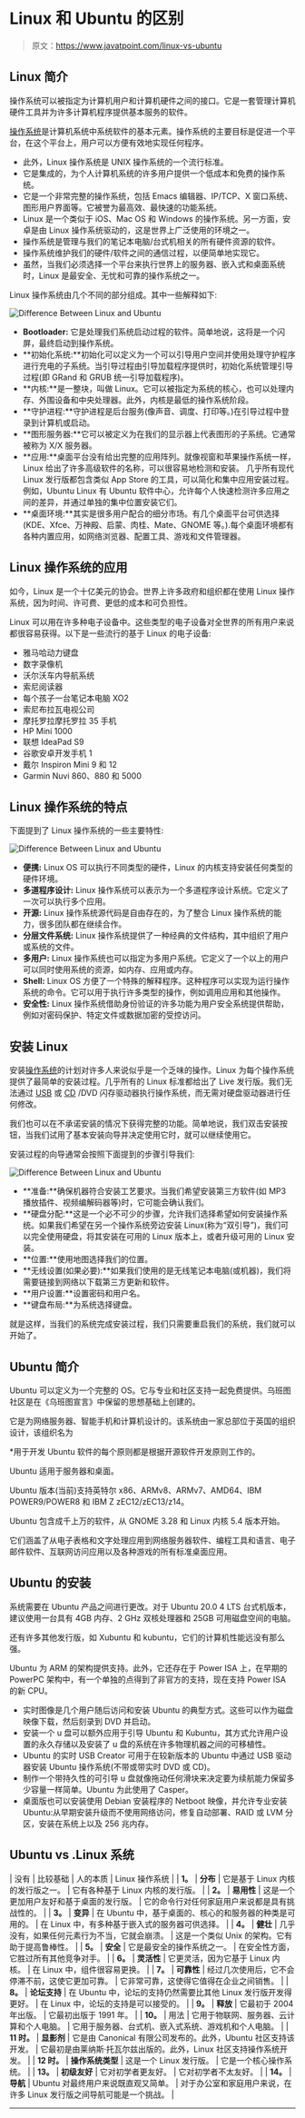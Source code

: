 # Linux 和 Ubuntu 的区别

> 原文：<https://www.javatpoint.com/linux-vs-ubuntu>

## Linux 简介

操作系统可以被指定为计算机用户和计算机硬件之间的接口。它是一套管理计算机硬件工具并为许多计算机程序提供基本服务的软件。

[操作系统](https://www.javatpoint.com/os-tutorial)是计算机系统中系统软件的基本元素。操作系统的主要目标是促进一个平台，在这个平台上，用户可以方便有效地实现任何程序。

*   此外，Linux 操作系统是 UNIX 操作系统的一个流行标准。
*   它是集成的，为个人计算机系统的许多用户提供一个低成本和免费的操作系统。
*   它是一个非常完整的操作系统，包括 Emacs 编辑器、IP/TCP、X 窗口系统、图形用户界面等。它被誉为最高效、最快速的功能系统。
*   Linux 是一个类似于 iOS、Mac OS 和 Windows 的操作系统。另一方面，安卓是由 Linux 操作系统驱动的，这是世界上广泛使用的环境之一。
*   操作系统是管理与我们的笔记本电脑/台式机相关的所有硬件资源的软件。
*   操作系统维护我们的硬件/软件之间的通信过程，以便简单地实现它。
*   虽然，当我们必须选择一个平台来执行世界上的服务器、嵌入式和桌面系统时，Linux 是最安全、无忧和可靠的操作系统之一。

Linux 操作系统由几个不同的部分组成。其中一些解释如下:

![Difference Between Linux and Ubuntu](img/66f97b80161125168a80fa9b50522339.png)

*   **Bootloader:** 它是处理我们系统启动过程的软件。简单地说，这将是一个闪屏，最终启动到操作系统。
*   **初始化系统:**初始化可以定义为一个可以引导用户空间并使用处理守护程序进行充电的子系统。当引导过程由引导加载程序提供时，初始化系统管理引导过程(即 GRand 和 GRUB 统一引导加载程序)。
*   **内核:**是一整块，叫做 Linux。它可以被指定为系统的核心，也可以处理内存、外围设备和中央处理器。此外，内核是最低的操作系统阶段。
*   **守护进程:**守护进程是后台服务(像声音、调度、打印等。)在引导过程中登录到计算机或启动。
*   **图形服务器:**它可以被定义为在我们的显示器上代表图形的子系统。它通常被称为 X/X 服务器。
*   **应用:**桌面平台没有给出完整的应用阵列。就像视窗和苹果操作系统一样，Linux 给出了许多高级软件的名称，可以很容易地检测和安装。
    几乎所有现代 Linux 发行版都包含类似 App Store 的工具，可以简化和集中应用安装过程。
    例如，Ubuntu Linux 有 Ubuntu 软件中心，允许每个人快速检测许多应用之间的差异，并通过单独的集中位置安装它们。
*   **桌面环境:**其实是很多用户配合的细分市场。有几个桌面平台可供选择(KDE、Xfce、万神殿、启蒙、肉桂、Mate、GNOME 等。).每个桌面环境都有各种内置应用，如网络浏览器、配置工具、游戏和文件管理器。

## Linux 操作系统的应用

如今，Linux 是一个十亿美元的协会。世界上许多政府和组织都在使用 Linux 操作系统，因为时间、许可费、更低的成本和可负担性。

Linux 可以用在许多种电子设备中。这些类型的电子设备对全世界的所有用户来说都很容易获得。以下是一些流行的基于 Linux 的电子设备:

*   雅马哈动力键盘
*   数字录像机
*   沃尔沃车内导航系统
*   索尼阅读器
*   每个孩子一台笔记本电脑 XO2
*   索尼布拉瓦电视公司
*   摩托罗拉摩托罗拉 35 手机
*   HP Mini 1000
*   联想 IdeaPad S9
*   谷歌安卓开发手机 1
*   戴尔 Inspiron Mini 9 和 12
*   Garmin Nuvi 860、880 和 5000

## Linux 操作系统的特点

下面提到了 Linux 操作系统的一些主要特性:

![Difference Between Linux and Ubuntu](img/0a94fdc76a2408ecb7543522659eb1bb.png)

*   **便携:** Linux OS 可以执行不同类型的硬件，Linux 的内核支持安装任何类型的硬件环境。
*   **多道程序设计:** Linux 操作系统可以表示为一个多道程序设计系统。它定义了一次可以执行多个应用。
*   **开源:** Linux 操作系统源代码是自由存在的，为了整合 Linux 操作系统的能力，很多团队都在继续合作。
*   **分层文件系统:** Linux 操作系统提供了一种经典的文件结构，其中组织了用户或系统的文件。
*   **多用户:** Linux 操作系统也可以指定为多用户系统。它定义了一个以上的用户可以同时使用系统的资源，如内存、应用或内存。
*   **Shell:** Linux OS 方便了一个特殊的解释程序。这种程序可以实现为运行操作系统的命令。它可以用于执行许多类型的操作，例如调用应用和其他操作。
*   **安全性:** Linux 操作系统借助身份验证的许多功能为用户安全系统提供帮助，例如对密码保护、特定文件或数据加密的受控访问。

## 安装 Linux

安装[操作系统](https://www.javatpoint.com/operating-system)的计划对许多人来说似乎是一个乏味的操作。Linux 为每个操作系统提供了最简单的安装过程。几乎所有的 Linux 标准都给出了 Live 发行版。我们无法通过 [USB](https://www.javatpoint.com/usb-flash-drive) 或 [CD](https://www.javatpoint.com/cd) /DVD 闪存驱动器执行操作系统，而无需对硬盘驱动器进行任何修改。

我们也可以在不承诺安装的情况下获得完整的功能。简单地说，我们双击安装按钮，当我们试用了基本安装向导并决定使用它时，就可以继续使用它。

安装过程的向导通常会按照下面提到的步骤引导我们:

![Difference Between Linux and Ubuntu](img/9c9753cb0e85e7285ed53190060e4e0f.png)

*   **准备:**确保机器符合安装工艺要求。当我们希望安装第三方软件(如 MP3 播放插件、视频编解码器等)时，它可能会确认我们。
*   **硬盘分配:**这是一个必不可少的步骤，允许我们选择希望如何安装操作系统。如果我们希望在另一个操作系统旁边安装 Linux(称为“双引导”)，我们可以完全使用硬盘，将其安装在可用的 Linux 版本上，或者升级可用的 Linux 安装。
*   **位置:**使用地图选择我们的位置。
*   **无线设置(如果必要):**如果我们使用的是无线笔记本电脑(或机器)，我们将需要链接到网络以下载第三方更新和软件。
*   **用户设置:**设置密码和用户名。
*   **键盘布局:**为系统选择键盘。

就是这样，当我们的系统完成安装过程，我们只需要重启我们的系统，我们就可以开始了。

## Ubuntu 简介

Ubuntu 可以定义为一个完整的 OS。它与专业和社区支持一起免费提供。乌班图社区是在《乌班图宣言》中保留的思想基础上创建的。

它是为网络服务器、智能手机和计算机设计的。该系统由一家总部位于英国的组织设计，该组织名为

 *用于开发 Ubuntu 软件的每个原则都是根据开源软件开发原则工作的。

Ubuntu 适用于服务器和桌面。

Ubuntu 版本(当前)支持英特尔 x86、ARMv8、ARMv7、AMD64、IBM POWER9/POWER8 和 IBM Z zEC12/zEC13/z14。

Ubuntu 包含成千上万的软件，从 GNOME 3.28 和 Linux 内核 5.4 版本开始。

它们涵盖了从电子表格和文字处理应用到网络服务器软件、编程工具和语言、电子邮件软件、互联网访问应用以及各种游戏的所有标准桌面应用。

## Ubuntu 的安装

系统需要在 Ubuntu 产品之间进行更改。对于 Ubuntu 20.0 4 LTS 台式机版本，建议使用一台具有 4GB 内存、2 GHz 双核处理器和 25GB 可用磁盘空间的电脑。

还有许多其他发行版，如 Xubuntu 和 kubuntu，它们的计算机性能远没有那么强。

Ubuntu 为 ARM 的架构提供支持。此外，它还存在于 Power ISA 上，在早期的 PowerPC 架构中，有一个单独的点得到了非官方的支持，现在支持 Power ISA 的新 CPU。

*   实时图像是几个用户随后访问和安装 Ubuntu 的典型方式。这些可以作为磁盘映像下载，然后刻录到 DVD 并启动。
*   安装一个 u 盘可以额外应用于引导 Ubuntu 和 Kubuntu，其方式允许用户设置的永久存储以及安装了 u 盘的系统在许多物理机器之间的可移植性。
*   Ubuntu 的实时 USB Creator 可用于在较新版本的 Ubuntu 中通过 USB 驱动器安装 Ubuntu 操作系统(不带或带实时 DVD 或 CD)。
*   制作一个带持久性的可引导 u 盘就像拖动任何滑块来决定要为续航能力保留多少容量一样简单。Ubuntu 为此使用了 Casper。
*   桌面版也可以安装使用 Debian 安装程序的 Netboot 映像，并允许专业安装 Ubuntu:从早期安装升级而不使用网络访问，修复自动部署、RAID 或 LVM 分区，安装在系统上以及 256 兆内存。

## Ubuntu vs .Linux 系统

| 没有 | 比较基础 | 人的本质 | Linux 操作系统 |
| **1。** | **分布** | 它是基于 Linux 内核的发行版之一。 | 它有各种基于 Linux 内核的发行版。 |
| **2。** | **易用性** | 这是一个更加用户友好和基于桌面的发行版。 | 它的命令行对任何家庭用户来说都是具有挑战性的。 |
| **3。** | **变异** | 在 Ubuntu 中，基于桌面的、核心的和服务器的种类是可用的。 | 在 Linux 中，有多种基于嵌入式的服务器可供选择。 |
| **4。** | **健壮** | 几乎没有，如果任何元素行为不当，它就会崩溃。 | 这是一个类似 Unix 的架构。它有助于提高鲁棒性。 |
| **5。** | **安全** | 它是最安全的操作系统之一。 | 在安全性方面，它胜过所有其他竞争对手。 |
| **6。** | **灵活性** | 它更灵活，因为它基于 Linux 内核。 | 在 Linux 中，组件很容易更换。 |
| **7。** | **可靠性** | 经过几次使用后，它不会停滞不前，这使它更加可靠。 | 它非常可靠，这使得它值得在企业之间销售。 |
| **8。** | **论坛支持** | 在 Ubuntu 中，论坛的支持仍然需要比其他 Linux 发行版开发得更好。 | 在 Linux 中，论坛的支持是可以接受的。 |
| **9。** | **释放** | 它最初于 2004 年出版。 | 它最初出版于 1991 年。 |
| **10。** | 用法 | 它用于物联网、服务器、云计算和个人电脑。 | 它用于服务器、台式机、嵌入式系统、游戏机和个人电脑。 |
| **11 时。** | **显影剂** | 它是由 Canonical 有限公司发布的。此外，Ubuntu 社区支持该开发。 | 它最初是由莱纳斯·托瓦尔兹出版的。此外，Linux 社区支持操作系统开发。 |
| **12 时。** | **操作系统类型** | 这是一个 Linux 发行版。 | 它是一个核心操作系统。 |
| **13。** | **初级友好** | 它对初学者更友好。 | 它对初学者不太友好。 |
| **14。** | **导航** | Ubuntu 对最终用户来说既直观又简单。 | 对于办公室和家庭用户来说，在许多 Linux 发行版之间导航可能是一个挑战。 |

* * **